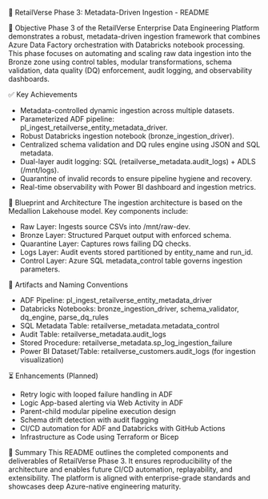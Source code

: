 📘 RetailVerse Phase 3: Metadata-Driven Ingestion - README

🎯 Objective
Phase 3 of the RetailVerse Enterprise Data Engineering Platform demonstrates a robust, metadata-driven ingestion framework that combines Azure Data Factory orchestration with Databricks notebook processing. This phase focuses on automating and scaling raw data ingestion into the Bronze zone using control tables, modular transformations, schema validation, data quality (DQ) enforcement, audit logging, and observability dashboards.

✅ Key Achievements
- Metadata-controlled dynamic ingestion across multiple datasets.
- Parameterized ADF pipeline: pl_ingest_retailverse_entity_metadata_driver.
- Robust Databricks ingestion notebook (bronze_ingestion_driver).
- Centralized schema validation and DQ rules engine using JSON and SQL metadata.
- Dual-layer audit logging: SQL (retailverse_metadata.audit_logs) + ADLS (/mnt/logs).
- Quarantine of invalid records to ensure pipeline hygiene and recovery.
- Real-time observability with Power BI dashboard and ingestion metrics.

  
📐 Blueprint and Architecture
The ingestion architecture is based on the Medallion Lakehouse model. Key components include:
- Raw Layer: Ingests source CSVs into /mnt/raw-dev.
- Bronze Layer: Structured Parquet output with enforced schema.
- Quarantine Layer: Captures rows failing DQ checks.
- Logs Layer: Audit events stored partitioned by entity_name and run_id.
- Control Layer: Azure SQL metadata_control table governs ingestion parameters.

  
🧾 Artifacts and Naming Conventions
- ADF Pipeline: pl_ingest_retailverse_entity_metadata_driver
- Databricks Notebooks: bronze_ingestion_driver, schema_validator, dq_engine, parse_dq_rules
- SQL Metadata Table: retailverse_metadata.metadata_control
- Audit Table: retailverse_metadata.audit_logs
- Stored Procedure: retailverse_metadata.sp_log_ingestion_failure
- Power BI Dataset/Table: retailverse_customers.audit_logs (for ingestion visualization)

  
⏳  Enhancements (Planned)
- Retry logic with looped failure handling in ADF
- Logic App-based alerting via Web Activity in ADF
- Parent-child modular pipeline execution design
- Schema drift detection with audit flagging
- CI/CD automation for ADF and Databricks with GitHub Actions
- Infrastructure as Code using Terraform or Bicep

  
🧠 Summary
This README outlines the completed components and deliverables of RetailVerse Phase 3. It ensures reproducibility of the architecture and enables future CI/CD automation, replayability, and extensibility. The platform is aligned with enterprise-grade standards and showcases deep Azure-native engineering maturity.
